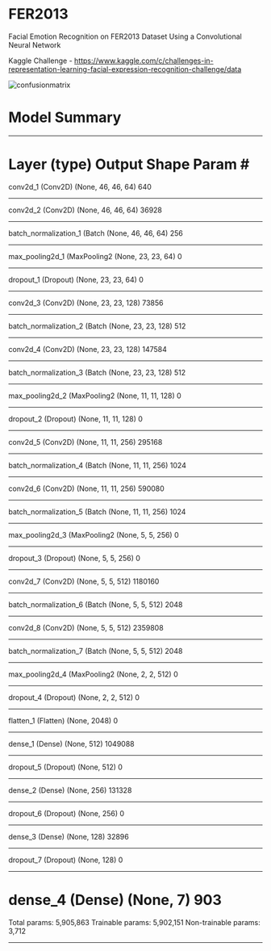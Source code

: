 # FER2013
Facial Emotion Recognition on FER2013 Dataset Using a Convolutional Neural Network

Kaggle Challenge - https://www.kaggle.com/c/challenges-in-representation-learning-facial-expression-recognition-challenge/data

![confusionmatrix](https://user-images.githubusercontent.com/28602282/47956084-d8186080-df64-11e8-9d07-c7eda5cf6697.png)

# Model Summary

_________________________________________________________________
Layer (type)                 Output Shape              Param #   
=================================================================
conv2d_1 (Conv2D)            (None, 46, 46, 64)        640       
_________________________________________________________________
conv2d_2 (Conv2D)            (None, 46, 46, 64)        36928     
_________________________________________________________________
batch_normalization_1 (Batch (None, 46, 46, 64)        256       
_________________________________________________________________
max_pooling2d_1 (MaxPooling2 (None, 23, 23, 64)        0         
_________________________________________________________________
dropout_1 (Dropout)          (None, 23, 23, 64)        0         
_________________________________________________________________
conv2d_3 (Conv2D)            (None, 23, 23, 128)       73856     
_________________________________________________________________
batch_normalization_2 (Batch (None, 23, 23, 128)       512       
_________________________________________________________________
conv2d_4 (Conv2D)            (None, 23, 23, 128)       147584    
_________________________________________________________________
batch_normalization_3 (Batch (None, 23, 23, 128)       512       
_________________________________________________________________
max_pooling2d_2 (MaxPooling2 (None, 11, 11, 128)       0         
_________________________________________________________________
dropout_2 (Dropout)          (None, 11, 11, 128)       0         
_________________________________________________________________
conv2d_5 (Conv2D)            (None, 11, 11, 256)       295168    
_________________________________________________________________
batch_normalization_4 (Batch (None, 11, 11, 256)       1024      
_________________________________________________________________
conv2d_6 (Conv2D)            (None, 11, 11, 256)       590080    
_________________________________________________________________
batch_normalization_5 (Batch (None, 11, 11, 256)       1024      
_________________________________________________________________
max_pooling2d_3 (MaxPooling2 (None, 5, 5, 256)         0         
_________________________________________________________________
dropout_3 (Dropout)          (None, 5, 5, 256)         0         
_________________________________________________________________
conv2d_7 (Conv2D)            (None, 5, 5, 512)         1180160   
_________________________________________________________________
batch_normalization_6 (Batch (None, 5, 5, 512)         2048      
_________________________________________________________________
conv2d_8 (Conv2D)            (None, 5, 5, 512)         2359808   
_________________________________________________________________
batch_normalization_7 (Batch (None, 5, 5, 512)         2048      
_________________________________________________________________
max_pooling2d_4 (MaxPooling2 (None, 2, 2, 512)         0         
_________________________________________________________________
dropout_4 (Dropout)          (None, 2, 2, 512)         0         
_________________________________________________________________
flatten_1 (Flatten)          (None, 2048)              0         
_________________________________________________________________
dense_1 (Dense)              (None, 512)               1049088   
_________________________________________________________________
dropout_5 (Dropout)          (None, 512)               0         
_________________________________________________________________
dense_2 (Dense)              (None, 256)               131328    
_________________________________________________________________
dropout_6 (Dropout)          (None, 256)               0         
_________________________________________________________________
dense_3 (Dense)              (None, 128)               32896     
_________________________________________________________________
dropout_7 (Dropout)          (None, 128)               0         
_________________________________________________________________
dense_4 (Dense)              (None, 7)                 903       
=================================================================
Total params: 5,905,863
Trainable params: 5,902,151
Non-trainable params: 3,712
_________________________________________________________________
